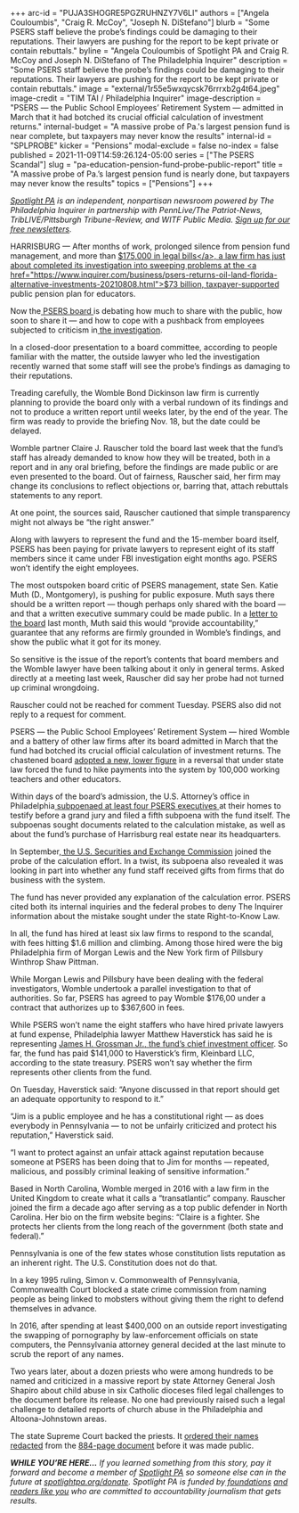 +++
arc-id = "PUJA3SHOGRE5PGZRUHNZY7V6LI"
authors = ["Angela Couloumbis", "Craig R. McCoy", "Joseph N. DiStefano"]
blurb = "Some PSERS staff believe the probe’s findings could be damaging to their reputations. Their lawyers are pushing for the report to be kept private or contain rebuttals."
byline = "Angela Couloumbis of Spotlight PA and Craig R. McCoy and Joseph N. DiStefano of The Philadelphia Inquirer"
description = "Some PSERS staff believe the probe’s findings could be damaging to their reputations. Their lawyers are pushing for the report to be kept private or contain rebuttals."
image = "external/1r55e5wxqycsk76rrrxb2g4t64.jpeg"
image-credit = "TIM TAI / Philadelphia Inquirer"
image-description = "PSERS — the Public School Employees’ Retirement System — admitted in March that it had botched its crucial official calculation of investment returns."
internal-budget = "A massive probe of Pa.'s largest pension fund is near complete, but taxpayers may never know the results"
internal-id = "SPLPROBE"
kicker = "Pensions"
modal-exclude = false
no-index = false
published = 2021-11-09T14:59:26.124-05:00
series = ["The PSERS Scandal"]
slug = "pa-education-pension-fund-probe-public-report"
title = "A massive probe of Pa.’s largest pension fund is nearly done, but taxpayers may never know the results"
topics = ["Pensions"]
+++

<a href="https://www.spotlightpa.org/"><i>Spotlight PA</i></a><i> is an independent, nonpartisan newsroom powered by The Philadelphia Inquirer in partnership with PennLive/The Patriot-News, TribLIVE/Pittsburgh Tribune-Review, and WITF Public Media. </i><a href="https://www.spotlightpa.org/newsletters"><i>Sign up for our free newsletters</i></a><i>.</i>

HARRISBURG — After months of work, prolonged silence from pension fund management, and more than <a href="https://www.inquirer.com/business/law/psers-pension-fbi-investigation-payments-lawyers-20211027.html">$175,000 in legal bills</a>, a law firm has just about completed its investigation into sweeping problems at the <a href="https://www.inquirer.com/business/psers-returns-oil-land-florida-alternative-investments-20210808.html">$73 billion, taxpayer-supported</a> public pension plan for educators.

Now the<a href="https://www.inquirer.com/business/law/psers-board-lawyer-fbi-sec-retire-20211029.html"> PSERS board </a>is debating how much to share with the public, how soon to share it — and how to cope with a pushback from employees subjected to criticism in<a href="https://www.inquirer.com/news/psers-nda-sec-investigation-fbi-20211004.html"> the investigation</a>.

In a closed-door presentation to a board committee, according to people familiar with the matter, the outside lawyer who led the investigation recently warned that some staff will see the probe’s findings as damaging to their reputations.

<script src="https://www.spotlightpa.org/embed.js" async></script><div data-spl-embed-version="1" data-spl-src="https://www.spotlightpa.org/embeds/newsletter/"></div>

Treading carefully, the Womble Bond Dickinson law firm is currently planning to provide the board only with a verbal rundown of its findings and not to produce a written report until weeks later, by the end of the year. The firm was ready to provide the briefing Nov. 18, but the date could be delayed.

Womble partner Claire J. Rauscher told the board last week that the fund’s staff has already demanded to know how they will be treated, both in a report and in any oral briefing, before the findings are made public or are even presented to the board. Out of fairness, Rauscher said, her firm may change its conclusions to reflect objections or, barring that, attach rebuttals statements to any report.

At one point, the sources said, Rauscher cautioned that simple transparency might not always be “the right answer.”

Along with lawyers to represent the fund and the 15-member board itself, PSERS has been paying for private lawyers to represent eight of its staff members since it came under FBI investigation eight months ago. PSERS won’t identify the eight employees.

The most outspoken board critic of PSERS management, state Sen. Katie Muth (D., Montgomery), is pushing for public exposure. Muth says there should be a written report — though perhaps only shared with the board — and that a written executive summary could be made public. In a <a href="https://www.documentcloud.org/documents/21099521-muth-psers-letter">letter to the board</a> last month, Muth said this would “provide accountability,” guarantee that any reforms are firmly grounded in Womble’s findings, and show the public what it got for its money.

So sensitive is the issue of the report’s contents that board members and the Womble lawyer have been talking about it only in general terms. Asked directly at a meeting last week, Rauscher did say her probe had not turned up criminal wrongdoing.

Rauscher could not be reached for comment Tuesday. PSERS also did not reply to a request for comment.

PSERS — the Public School Employees’ Retirement System — hired Womble and a battery of other law firms after its board admitted in March that the fund had botched its crucial official calculation of investment returns. The chastened board <a href="https://www.inquirer.com/business/psers-pension-board-teachers-school-pa-fund-wolf-20210419.html">adopted a new, lower figure</a> in a reversal that under state law forced the fund to hike payments into the system by 100,000 working teachers and other educators.

Within days of the board’s admission, the U.S. Attorney’s office in Philadelphia<a href="https://www.inquirer.com/business/psers-pension-fbi-pa-probe-subpoenas-20210516.html"> subpoenaed at least four PSERS executives </a>at their homes to testify before a grand jury and filed a fifth subpoena with the fund itself. The subpoenas sought documents related to the calculation mistake, as well as about the fund’s purchase of Harrisburg real estate near its headquarters.

In September,<a href="https://www.inquirer.com/business/psers-compensation-gifts-sec-fbi-pension-fund-pennsylvania-teachers-subpoena-20210925.html"> the U.S. Securities and Exchange Commission</a> joined the probe of the calculation effort. In a twist, its subpoena also revealed it was looking in part into whether any fund staff received gifts from firms that do business with the system.

The fund has never provided any explanation of the calculation error. PSERS cited both its internal inquiries and the federal probes to deny The Inquirer information about the mistake sought under the state Right-to-Know Law.

In all, the fund has hired at least six law firms to respond to the scandal, with fees hitting $1.6 million and climbing. Among those hired were the big Philadelphia firm of Morgan Lewis and the New York firm of Pillsbury Winthrop Shaw Pittman.

While Morgan Lewis and Pillsbury have been dealing with the federal investigators, Womble undertook a parallel investigation to that of authorities. So far, PSERS has agreed to pay Womble $176,00 under a contract that authorizes up to $367,600 in fees.

While PSERS won’t name the eight staffers who have hired private lawyers at fund expense, Philadelphia lawyer Matthew Haverstick has said he is representing <a href="https://www.inquirer.com/business/psers-jim-grossman-investment-portfolio-20211031.html">James H. Grossman Jr., the fund’s chief investment officer</a>. So far, the fund has paid $141,000 to Haverstick’s firm, Kleinbard LLC, according to the state treasury. PSERS won’t say whether the firm represents other clients from the fund.

On Tuesday, Haverstick said: “Anyone discussed in that report should get an adequate opportunity to respond to it.”

“Jim is a public employee and he has a constitutional right — as does everybody in Pennsylvania — to not be unfairly criticized and protect his reputation,” Haverstick said.

“I want to protect against an unfair attack against reputation because someone at PSERS has been doing that to Jim for months — repeated, malicious, and possibly criminal leaking of sensitive information.”

Based in North Carolina, Womble merged in 2016 with a law firm in the United Kingdom to create what it calls a “transatlantic” company. Rauscher joined the firm a decade ago after serving as a top public defender in North Carolina. Her bio on the firm website begins: “Claire is a fighter. She protects her clients from the long reach of the government (both state and federal).”

Pennsylvania is one of the few states whose constitution lists reputation as an inherent right. The U.S. Constitution does not do that.

<script src="https://www.spotlightpa.org/embed.js" async></script><div data-spl-embed-version="1" data-spl-src="https://www.spotlightpa.org/embeds/donate/?eyebrow_text=SUPPORT%20SPOTLIGHT%20PA&cta_text=YES%2C%20DOUBLE%20MY%20GIFT&teaser_text=Support%20Spotlight%20PA's%20vital%20investigative%20journalism%20for%20Pennsylvania%20and%20for%20a%20limited%20time%2C%20all%20gifts%20will%20be%20DOUBLED."></div>

In a key 1995 ruling, Simon v. Commonwealth of Pennsylvania, Commonwealth Court blocked a state crime commission from naming people as being linked to mobsters without giving them the right to defend themselves in advance.

In 2016, after spending at least $400,000 on an outside report investigating the swapping of pornography by law-enforcement officials on state computers, the Pennsylvania attorney general decided at the last minute to scrub the report of any names.

Two years later, about a dozen priests who were among hundreds to be named and criticized in a massive report by state Attorney General Josh Shapiro about child abuse in six Catholic dioceses filed legal challenges to the document before its release. No one had previously raised such a legal challenge to detailed reports of church abuse in the Philadelphia and Altoona-Johnstown areas.

The state Supreme Court backed the priests. It <a href="https://www.documentcloud.org/documents/21100725-main-state-sc-opinion-priests-names">ordered their names redacted</a> from the <a href="https://www.documentcloud.org/documents/21100731-shapiro-grand-jury-report">884-page document</a> before it was made public.

<i><b>WHILE YOU’RE HERE...</b></i><i> If you learned something from this story, pay it forward and become a member of </i><a href="https://www.spotlightpa.org/"><i>Spotlight PA</i></a><i> so someone else can in the future at </i><a href="http://spotlightpa.org/donate"><i>spotlightpa.org/donate</i></a><i>. Spotlight PA is funded by</i><a href="https://www.spotlightpa.org/support"><i> foundations</i></a><i> </i><a href="https://www.spotlightpa.org/support"><i>and readers like you</i></a><i> who are committed to accountability journalism that gets results.</i>
